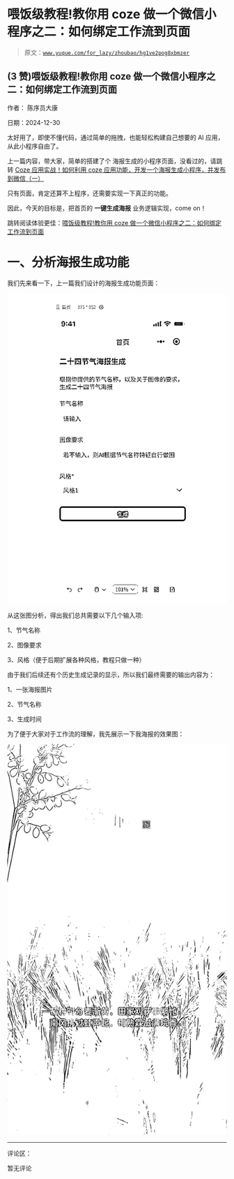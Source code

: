 # 喂饭级教程!教你用 coze 做一个微信小程序之二：如何绑定工作流到页面

> 原文：[`www.yuque.com/for_lazy/zhoubao/hg1ve2pog8xbmzer`](https://www.yuque.com/for_lazy/zhoubao/hg1ve2pog8xbmzer)

## (3 赞)喂饭级教程!教你用 coze 做一个微信小程序之二：如何绑定工作流到页面

作者： 陈序员大康

日期：2024-12-30

太好用了，即使不懂代码，通过简单的拖拽，也能轻松构建自己想要的 AI 应用，从此小程序自由了。

上一篇内容，带大家，简单的搭建了个 海报生成的小程序页面，没看过的，请跳转 [Coze 应用实战！如何利用 coze 应用功能，开发一个海报生成小程序，并发布到微信（一）](https://b121w2zgwyx.feishu.cn/docx/XevpdRH0JokjJzxtZ71cvnPMngc)

只有页面，肯定还算不上程序，还需要实现一下真正的功能。

因此，今天的目标是，把首页的 **一键生成海报** 业务逻辑实现，come on！

跳转阅读体验更佳：[喂饭级教程!教你用 coze 做一个微信小程序之二：如何绑定工作流到页面](https://b121w2zgwyx.feishu.cn/docx/K5FMd5t71ojcREx7GFMcVsttnUJ)

# 一、分析海报生成功能

我们先来看一下，上一篇我们设计的海报生成功能页面：

![](img/fcaf12a882def81f5f758b931396f23d.png "None")

从这张图分析，得出我们总共需要以下几个输入项:

1、节气名称

2、图像要求

3、风格（便于后期扩展各种风格，教程只做一种）

由于我们后续还有个历史生成记录的显示，所以我们最终需要的输出内容为：

1、一张海报图片

2、节气名称

3、生成时间

为了便于大家对于工作流的理解，我先展示一下我海报的效果图：

![](img/56fe009241b31aa3fdb1392d62c2356f.png "None")

* * *

评论区：

暂无评论